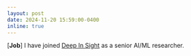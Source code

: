 ```yaml
---
layout: post
date: 2024-11-20 15:59:00-0400
inline: true
---
```


[**Job**] I have joined [Deep In Sight](https://www.dinsight.ai/) as a senior AI/ML researcher.
